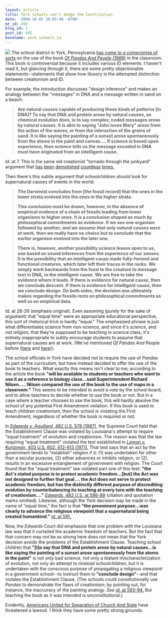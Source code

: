 ```yaml
---
layout: article
title: York schools can't dodge the Constitution
date: '2004-10-05 20:05:48 -0700'
mt_id: 492
blog_id: 2
post_id: 492
basename: york_schools_ca
---
```

<img src="http://store.reasons.org/product_image/b8902.jpg">
The school district in York, Pennsylvania <a href="http://www.yorkdispatch.com/Stories/0,1413,138~10023~2447546,00.html">has come to a compromise of sorts</a> on the use of the book <i><a href="http://www.amazon.com/exec/obidos/tg/detail/-/0685459039/ref=lpr_g_1/102-0207867-4352901?v=glance&s=books">Of Pandas And People</i> (1989)</a> in the classroom. This book is controversial because it includes various ID elements. I haven't read it, but glancing through it, there are some pretty objectionable statements--statements that show how illusory is the attempted distinction between creationism and ID.

<!--more-->

For example, the introduction discusses "design inference" and makes an analogy between the "messages" in DNA and a message written in sand on a beach:<blockquote><b>Are natural causes capable of producing these kinds of patterns [in DNA]? To say that DNA and protein arose by natural causes, as chemical evolution does, is to say complex, coded messages arose by natural causes. It is akin to saying "John loves Mary" arose from the action of the waves, or from the interaction of the grains of sand. It is like saying the painting of a sunset arose spontaneously from the atoms in the paint and canvas.... If science is based upon experience, then science tells us the message encoded in DNA must have originated from an intelligent cause.</blockquote></b>

<i>Id.</i> at 7. This is the same old creationist "tornado through the junkyard" argument that <a href="http://www.simonyi.ox.ac.uk/dawkins/WorldOfDawkins-archive/Dawkins/Work/Articles/alabama/1996-04-01alabama.shtml">has</a> <a href="http://www.ebonmusings.org/evolution/tornado.html">been</a> <a href="http://www.okcu.edu/biology/views.htm">demolished</a> <a href="http://www.talkorigins.org/faqs/faq-misconceptions.html">countless</a> <a href="http://www.talkorigins.org/faqs/abioprob/abioprob.html">times.</a>

Then there's this subtle argument that schoolchildren should look for supernatural causes of events in the world:<blockquote><b>The Darwinist concludes from [the fossil record] that the ones in the lower strata evolved into the ones in the higher strata. 

This conclusion must be drawn, however, in the absence of empirical evidence of a chain of fossils leading from lower organisms to higher ones. It is a conclusion shaped as much by philosophical commitments as evidence. If we see one organism followed by another, <i>and we assume that only natural causes were at work,</i> then we really have no choice but to conclude that the earlier organism evolved into the later one.

There is, however, another possibility science leaves open to us, one based on sound inferences from the experience of our senses. It is the possibility that an intelligent cause made fully-formed and functional creatures, which later left their traces in the rocks. We simply work backwards from the fossl to the creature to message text in DNA, to the intelligent cause. We are free to take the evidence where it leads. If there is evidence for natural cause, then we conclude descent. If there is evidence for intelligent cause, then we conclude design. On both sides, the decision one ultimately makes regarding the fossils rests on philosophical commitments as well as on empirical data.</b></blockquote>

<i>Id.</i> at 26-26 (emphasis original). Even assuming (purely for the sake of argument) that "equal time" were an appropriate educational perspective, this sort of rhetorical trick is hardly "equal." The emphasized phrase is just what differentiates science from non-science, and since it's <i>science,</i> and not <i>religion,</i> that they're supposed to be teaching in science class, it's entirely inappropriate to subtly encourage students to assume that supernatural causes are at work. (We've mentioned <i>Of Pandas And People</i> before (<a href="http://www.pandasthumb.org/pt-archives/000430.html">here</a> and <a href="http://www.pandasthumb.org/pt-archives/000523.html">here</a>)).

The school officials in York have decided not to require the use of <i>Pandas</i> as part of the curriculum, but have instead decided to offer the use of the book to teachers. What exactly this means isn't clear to me; according to the article the book<b> "will be available to students or teachers who want to use it as a reference in biology class...said Superintendent Richard Nilsen..... Nilsen compared the use of the book to the use of maps in a classroom."</b> This seems to be intended to avoid a vote by the school board, and to allow teachers to decide whether to use the book or not. But in a case where a teacher chooses to use the book, this will hardly absolve the school of any potential First Amendment violation. If this book is used to teach children creationism, then the school is violating the First Amendment, regardless of whether the book is required or not.

In <i><a href="http://caselaw.lp.findlaw.com/scripts/getcase.pl?navby=case&court=us&vol=482&page=578">Edwards v. Aguillard,</i> 482 U.S. 578 (1987),</a> the Supreme Court held that the Establishment Clause was violated by Louisiana's attempt to require "equal treatment" of evolution and creationism. The reason was that the law requiring "equal treatment" violated the test established in <i><a href="http://caselaw.lp.findlaw.com/scripts/getcase.pl?navby=case&court=us&vol=403&page=602#613">Lemon v. Kurtzman,</i> 403 U.S. 602, 612-613 (1971).</a> That test says that an act by the government tends to "establish" religion if it: (1) was undertaken for other than a secular purpose, (2) either advances or inhibits religion, or (2), results in an excessive entanglement of government with religion. The Court found that the "equal treatment" law violated part one of this test: <b>"the Act's stated purpose is to protect academic freedom...[but] the Act was not designed to further that goal.... the Act does not serve to protect academic freedom, but has the distinctly different purpose of discrediting evolution by counterbalancing its teaching at every turn with the teaching of creationism...."</b> <i><a href="http://caselaw.lp.findlaw.com/scripts/getcase.pl?navby=case&court=us&vol=482&page=578#586">Edwards,</i> 482 U.S. at 586-89</a> (citation and quotation marks omitted). Likewise, although the York decision may be made in the name of "equal time," the fact is that<b> "the preeminent purpose...was clearly to advance the religious viewpoint that a supernatural being created humankind."</b> <i><a href="http://caselaw.lp.findlaw.com/scripts/getcase.pl?navby=case&court=us&vol=482&page=578#591">Id.</i> at 591.</a> 

Now, the <i>Edwards</i> Court did emphasize that one problem with the Louisiana law was that it curtailed the academic freedom of teachers. But the fact that that concern may not be as strong here does not mean that the York decision avoids the problems of the Establishment Clause. Teaching school children that<b> "[t]o say that DNA and protein arose by natural causes...is like saying the painting of a sunset arose spontaneously from the atoms in the paint"</b> is not only bad science, not only a blatant mischaracterization of evolution, not only an attempt to <i>mislead schoolchildren,</i> but it is undertaken with the conscious purpose of propagating a religious viewpoint in a government school--to instruct them to<b> "conclude design"</b>--and that violates the Establishment Clause.  (The schools could constitutionally use <i>Pandas</i> to demonstrate the flaws of creationism; by pointing out, for instance, the inaccuracy of the painting analogy. <i>See <a href="http://caselaw.lp.findlaw.com/scripts/getcase.pl?navby=case&court=us&vol=482&page=578#594">id.</i> at 593-94.</a> But teaching the book as it was intended is unconstitutional.)

Evidently, <a href="http://www.au.org">Americans United for Separation of Church And State</a> have threatened a lawsuit. I think they have some pretty strong grounds.
